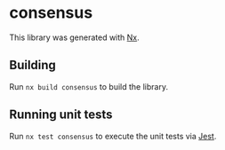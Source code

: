 # consensus

This library was generated with [Nx](https://nx.dev).

## Building

Run `nx build consensus` to build the library.

## Running unit tests

Run `nx test consensus` to execute the unit tests via [Jest](https://jestjs.io).
